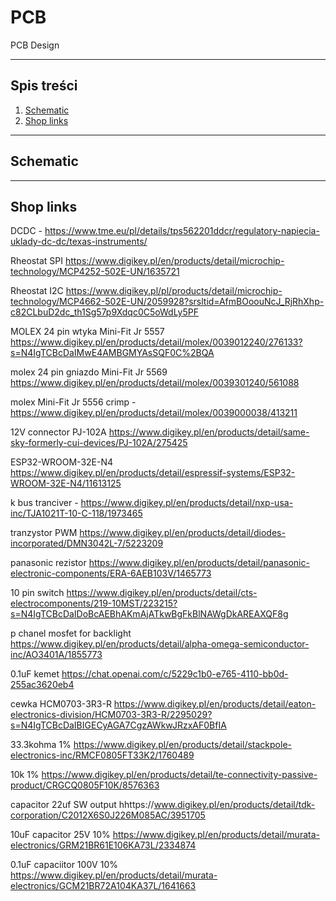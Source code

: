 # PCB
PCB Design

---

## Spis treści
1. [Schematic](#Schematic)
2. [Shop links](#Shop_links)

---

## Schematic

---

## Shop links

DCDC - https://www.tme.eu/pl/details/tps562201ddcr/regulatory-napiecia-uklady-dc-dc/texas-instruments/

Rheostat SPI https://www.digikey.pl/en/products/detail/microchip-technology/MCP4252-502E-UN/1635721

Rheostat I2C https://www.digikey.pl/pl/products/detail/microchip-technology/MCP4662-502E-UN/2059928?srsltid=AfmBOoouNcJ_RjRhXhp-c82CLbuD2dc_th1Sg57p9Xdqc0C5oWdLy5PF

MOLEX 24 pin wtyka Mini-Fit Jr 5557 https://www.digikey.pl/en/products/detail/molex/0039012240/276133?s=N4IgTCBcDaIMwE4AMBGMYAsSQF0C%2BQA

molex 24 pin gniazdo Mini-Fit Jr 5569 https://www.digikey.pl/en/products/detail/molex/0039301240/561088

molex Mini-Fit Jr 5556 crimp - https://www.digikey.pl/en/products/detail/molex/0039000038/413211

12V connector PJ-102A https://www.digikey.pl/en/products/detail/same-sky-formerly-cui-devices/PJ-102A/275425

	
ESP32-WROOM-32E-N4 https://www.digikey.pl/en/products/detail/espressif-systems/ESP32-WROOM-32E-N4/11613125

k bus tranciver - https://www.digikey.pl/en/products/detail/nxp-usa-inc/TJA1021T-10-C-118/1973465

tranzystor PWM https://www.digikey.pl/en/products/detail/diodes-incorporated/DMN3042L-7/5223209

panasonic rezistor https://www.digikey.pl/en/products/detail/panasonic-electronic-components/ERA-6AEB103V/1465773

10 pin switch https://www.digikey.pl/en/products/detail/cts-electrocomponents/219-10MST/223215?s=N4IgTCBcDaIDoBcAEBhAKmAjATkwBgFkBlNAWgDkAREAXQF8g

p chanel mosfet for backlight https://www.digikey.pl/en/products/detail/alpha-omega-semiconductor-inc/AO3401A/1855773

0.1uF kemet https://chat.openai.com/c/5229c1b0-e765-4110-bb0d-255ac3620eb4

cewka HCM0703-3R3-R https://www.digikey.pl/en/products/detail/eaton-electronics-division/HCM0703-3R3-R/2295029?s=N4IgTCBcDaIBIGECyAGA7CgzAWkwJRzxAF0BfIA

33.3kohma 1% https://www.digikey.pl/en/products/detail/stackpole-electronics-inc/RMCF0805FT33K2/1760489

10k 1% https://www.digikey.pl/en/products/detail/te-connectivity-passive-product/CRGCQ0805F10K/8576363

capacitor 22uf SW output hhttps://www.digikey.pl/en/products/detail/tdk-corporation/C2012X6S0J226M085AC/3951705

10uF capacitor 25V 10% https://www.digikey.pl/en/products/detail/murata-electronics/GRM21BR61E106KA73L/2334874


0.1uF capaciitor 100V 10% https://www.digikey.pl/en/products/detail/murata-electronics/GCM21BR72A104KA37L/1641663
